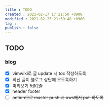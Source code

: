 ```yaml
---
title : TODO
created : 2021-02-17 17:21:50 +0900
modified : 2021-02-25 21:59:48 +0900
tag : 
publish : false
---
```


## TODO
### blog

* [x] vimwiki로 글 update 시 toc 작성하도록
* [x] 최신 글이 블로그 상단에 오도록하기
* [x] 미리보기 ~~5줄~~2줄
* [x] header footer
* [ ] ~~action으로 master push 시 aws에서 pull 하도록~~
